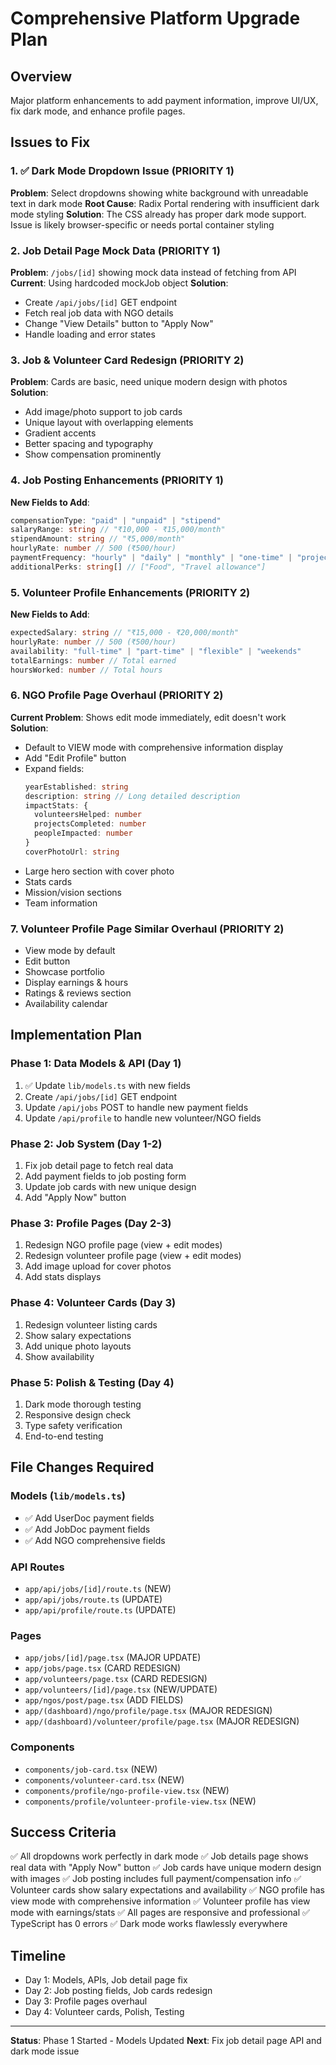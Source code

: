 # Comprehensive Platform Upgrade Plan

## Overview
Major platform enhancements to add payment information, improve UI/UX, fix dark mode, and enhance profile pages.

## Issues to Fix

### 1. ✅ Dark Mode Dropdown Issue (PRIORITY 1)
**Problem**: Select dropdowns showing white background with unreadable text in dark mode
**Root Cause**: Radix Portal rendering with insufficient dark mode styling
**Solution**: The CSS already has proper dark mode support. Issue is likely browser-specific or needs portal container styling

### 2. Job Detail Page Mock Data (PRIORITY 1)
**Problem**: `/jobs/[id]` showing mock data instead of fetching from API
**Current**: Using hardcoded mockJob object
**Solution**: 
- Create `/api/jobs/[id]` GET endpoint
- Fetch real job data with NGO details
- Change "View Details" button to "Apply Now"
- Handle loading and error states

### 3. Job & Volunteer Card Redesign (PRIORITY 2)
**Problem**: Cards are basic, need unique modern design with photos
**Solution**:
- Add image/photo support to job cards
- Unique layout with overlapping elements
- Gradient accents
- Better spacing and typography
- Show compensation prominently

### 4. Job Posting Enhancements (PRIORITY 1)
**New Fields to Add**:
```typescript
compensationType: "paid" | "unpaid" | "stipend"
salaryRange: string // "₹10,000 - ₹15,000/month"
stipendAmount: string // "₹5,000/month"  
hourlyRate: number // 500 (₹500/hour)
paymentFrequency: "hourly" | "daily" | "monthly" | "one-time" | "project-based"
additionalPerks: string[] // ["Food", "Travel allowance"]
```

### 5. Volunteer Profile Enhancements (PRIORITY 2)
**New Fields to Add**:
```typescript
expectedSalary: string // "₹15,000 - ₹20,000/month"
hourlyRate: number // 500 (₹500/hour)
availability: "full-time" | "part-time" | "flexible" | "weekends"
totalEarnings: number // Total earned
hoursWorked: number // Total hours
```

### 6. NGO Profile Page Overhaul (PRIORITY 2)
**Current Problem**: Shows edit mode immediately, edit doesn't work
**Solution**:
- Default to VIEW mode with comprehensive information display
- Add "Edit Profile" button
- Expand fields:
  ```typescript
  yearEstablished: string
  description: string // Long detailed description
  impactStats: {
    volunteersHelped: number
    projectsCompleted: number
    peopleImpacted: number
  }
  coverPhotoUrl: string
  ```
- Large hero section with cover photo
- Stats cards
- Mission/vision sections
- Team information

### 7. Volunteer Profile Page Similar Overhaul (PRIORITY 2)
- View mode by default
- Edit button
- Showcase portfolio
- Display earnings & hours
- Ratings & reviews section
- Availability calendar

## Implementation Plan

### Phase 1: Data Models & API (Day 1)
1. ✅ Update `lib/models.ts` with new fields
2. Create `/api/jobs/[id]` GET endpoint
3. Update `/api/jobs` POST to handle new payment fields
4. Update `/api/profile` to handle new volunteer/NGO fields

### Phase 2: Job System (Day 1-2)
1. Fix job detail page to fetch real data
2. Add payment fields to job posting form
3. Update job cards with new unique design
4. Add "Apply Now" button

### Phase 3: Profile Pages (Day 2-3)
1. Redesign NGO profile page (view + edit modes)
2. Redesign volunteer profile page (view + edit modes)
3. Add image upload for cover photos
4. Add stats displays

### Phase 4: Volunteer Cards (Day 3)
1. Redesign volunteer listing cards
2. Show salary expectations
3. Add unique photo layouts
4. Show availability

### Phase 5: Polish & Testing (Day 4)
1. Dark mode thorough testing
2. Responsive design check
3. Type safety verification
4. End-to-end testing

## File Changes Required

### Models (`lib/models.ts`)
- ✅ Add UserDoc payment fields
- ✅ Add JobDoc payment fields
- ✅ Add NGO comprehensive fields

### API Routes
- `app/api/jobs/[id]/route.ts` (NEW)
- `app/api/jobs/route.ts` (UPDATE)
- `app/api/profile/route.ts` (UPDATE)

### Pages
- `app/jobs/[id]/page.tsx` (MAJOR UPDATE)
- `app/jobs/page.tsx` (CARD REDESIGN)
- `app/volunteers/page.tsx` (CARD REDESIGN)
- `app/volunteers/[id]/page.tsx` (NEW/UPDATE)
- `app/ngos/post/page.tsx` (ADD FIELDS)
- `app/(dashboard)/ngo/profile/page.tsx` (MAJOR REDESIGN)
- `app/(dashboard)/volunteer/profile/page.tsx` (MAJOR REDESIGN)

### Components
- `components/job-card.tsx` (NEW)
- `components/volunteer-card.tsx` (NEW)
- `components/profile/ngo-profile-view.tsx` (NEW)
- `components/profile/volunteer-profile-view.tsx` (NEW)

## Success Criteria

✅ All dropdowns work perfectly in dark mode
✅ Job details page shows real data with "Apply Now" button
✅ Job cards have unique modern design with images
✅ Job posting includes full payment/compensation info
✅ Volunteer cards show salary expectations and availability
✅ NGO profile has view mode with comprehensive information
✅ Volunteer profile has view mode with earnings/stats
✅ All pages are responsive and professional
✅ TypeScript has 0 errors
✅ Dark mode works flawlessly everywhere

## Timeline
- Day 1: Models, APIs, Job detail page fix
- Day 2: Job posting fields, Job cards redesign
- Day 3: Profile pages overhaul
- Day 4: Volunteer cards, Polish, Testing

---
**Status**: Phase 1 Started - Models Updated
**Next**: Fix job detail page API and dark mode issue

